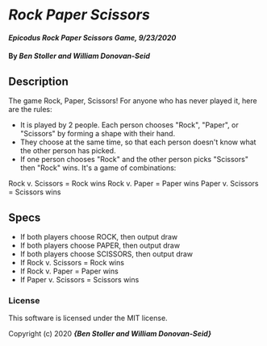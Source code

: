 # _Rock Paper Scissors_

#### _Epicodus Rock Paper Scissors Game, 9/23/2020_

#### By _**Ben Stoller and William Donovan-Seid**_

## Description

The game Rock, Paper, Scissors! For anyone who has never played it, here are the rules:

* It is played by 2 people. Each person chooses "Rock", "Paper", or "Scissors" by forming a shape with their hand.
* They choose at the same time, so that each person doesn't know what the other person has picked.
* If one person chooses "Rock" and the other person picks "Scissors" then "Rock" wins. It's a game of combinations:

Rock v. Scissors = Rock wins
Rock v. Paper = Paper wins
Paper v. Scissors = Scissors wins

## Specs

* If both players choose ROCK, then output draw
* If both players choose PAPER, then output draw
* If both players choose SCISSORS, then output draw
* If Rock v. Scissors = Rock wins
* If Rock v. Paper = Paper wins
* If Paper v. Scissors = Scissors wins

### License

This software is licensed under the MIT license.

Copyright (c) 2020 **_{Ben Stoller and William Donovan-Seid}_**
